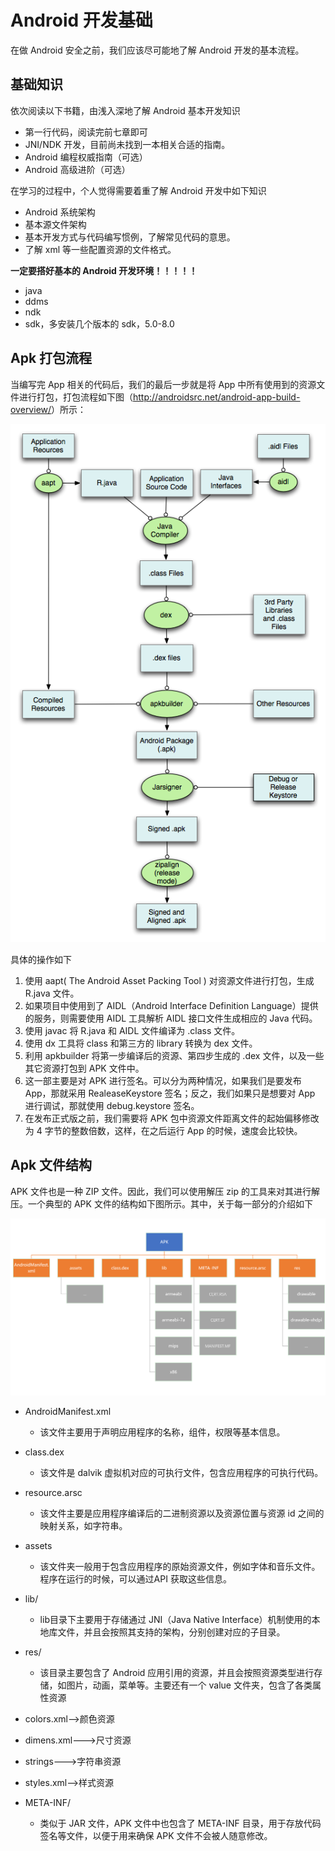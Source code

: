 # Android 开发基础

在做 Android 安全之前，我们应该尽可能地了解 Android 开发的基本流程。

## 基础知识

依次阅读以下书籍，由浅入深地了解 Android 基本开发知识

- 第一行代码，阅读完前七章即可
- JNI/NDK 开发，目前尚未找到一本相关合适的指南。
- Android 编程权威指南（可选）
- Android 高级进阶（可选）

在学习的过程中，个人觉得需要着重了解 Android 开发中如下知识

- Android 系统架构
- 基本源文件架构
- 基本开发方式与代码编写惯例，了解常见代码的意思。
- 了解 xml 等一些配置资源的文件格式。

**一定要搭好基本的 Android 开发环境！！！！！**

- java
- ddms
- ndk
- sdk，多安装几个版本的 sdk，5.0-8.0

## Apk 打包流程

当编写完 App 相关的代码后，我们的最后一步就是将 App 中所有使用到的资源文件进行打包，打包流程如下图（<u>http://androidsrc.net/android-app-build-overview/</u>）所示：

![](/android/basic_develop/figure/android_app_build.png)

具体的操作如下

1. 使用 aapt( The Android Asset Packing Tool ) 对资源文件进行打包，生成 R.java 文件。
2. 如果项目中使用到了 AIDL（Android Interface Definition Language）提供的服务，则需要使用 AIDL 工具解析 AIDL 接口文件生成相应的 Java 代码。
3. 使用 javac 将 R.java 和 AIDL 文件编译为 .class 文件。
4. 使用 dx 工具将 class 和第三方的 library 转换为 dex 文件。
5. 利用 apkbuilder 将第一步编译后的资源、第四步生成的 .dex 文件，以及一些其它资源打包到 APK 文件中。
6. 这一部主要是对 APK 进行签名。可以分为两种情况，如果我们是要发布 App，那就采用 RealeaseKeystore  签名；反之，我们如果只是想要对 App 进行调试，那就使用 debug.keystore 签名。
7. 在发布正式版之前，我们需要将 APK 包中资源文件距离文件的起始偏移修改为 4 字节的整数倍数，这样，在之后运行 App 的时候，速度会比较快。

## Apk 文件结构

APK 文件也是一种 ZIP 文件。因此，我们可以使用解压 zip 的工具来对其进行解压。一个典型的 APK 文件的结构如下图所示。其中，关于每一部分的介绍如下

![](/android/basic_develop/figure/apk_structure.png)


- AndroidManifest.xml

    - 该文件主要用于声明应用程序的名称，组件，权限等基本信息。

- class.dex
    - 该文件是 dalvik 虚拟机对应的可执行文件，包含应用程序的可执行代码。
- resource.arsc
    - 该文件主要是应用程序编译后的二进制资源以及资源位置与资源 id 之间的映射关系，如字符串。
- assets
    - 该文件夹一般用于包含应用程序的原始资源文件，例如字体和音乐文件。程序在运行的时候，可以通过API 获取这些信息。
- lib/
    - lib目录下主要用于存储通过 JNI（Java Native Interface）机制使用的本地库文件，并且会按照其支持的架构，分别创建对应的子目录。
- res/
    - 该目录主要包含了 Android 应用引用的资源，并且会按照资源类型进行存储，如图片，动画，菜单等。主要还有一个 value 文件夹，包含了各类属性资源
- colors.xml-->颜色资源
- dimens.xml--->尺寸资源
- strings--->字符串资源
- styles.xml-->样式资源
- META-INF/
    - 类似于 JAR 文件，APK 文件中也包含了 META-INF 目录，用于存放代码签名等文件，以便于用来确保 APK 文件不会被人随意修改。
